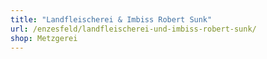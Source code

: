 ```yaml
---
title: "Landfleischerei & Imbiss Robert Sunk"
url: /enzesfeld/landfleischerei-und-imbiss-robert-sunk/
shop: Metzgerei
---
```

